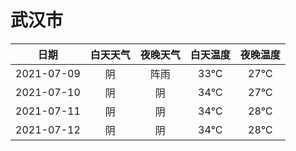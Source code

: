 # 武汉市
|日期|白天天气|夜晚天气|白天温度|夜晚温度|
|:--:|:--:|:--:|:--:|:--:|
|2021-07-09|阴|阵雨|33℃|27℃|
|2021-07-10|阴|阴|34℃|27℃|
|2021-07-11|阴|阴|34℃|28℃|
|2021-07-12|阴|阴|34℃|28℃|
